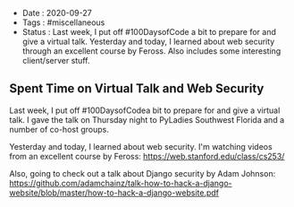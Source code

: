 - Date : 2020-09-27
- Tags : #miscellaneous
- Status : Last week, I put off #100DaysofCode a bit to prepare for and give a virtual talk. Yesterday and today, I learned about web security through an excellent course by Feross. Also includes some interesting client/server stuff.

## Spent Time on Virtual Talk and Web Security

Last week, I put off #100DaysofCodea bit to prepare for and give a virtual talk. I gave the talk on Thursday night to PyLadies Southwest Florida and a number of co-host groups.

Yesterday and today, I learned about web security. I'm watching videos from an excellent course by Feross: https://web.stanford.edu/class/cs253/

Also, going to check out a talk about Django security by Adam Johnson: https://github.com/adamchainz/talk-how-to-hack-a-django-website/blob/master/how-to-hack-a-django-website.pdf
